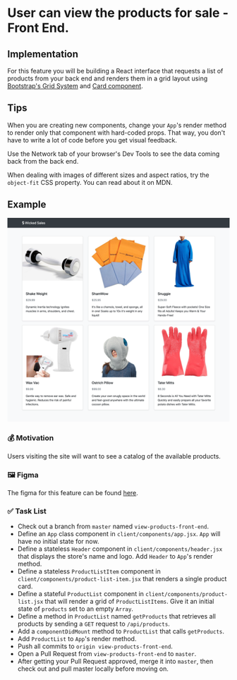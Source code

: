 # User can view the products for sale - Front End.

## Implementation

For this feature you will be building a React interface that requests a list of products from your back end and renders them in a grid layout using [Bootstrap's Grid System](https://getbootstrap.com/docs/4.3/layout/grid/) and [Card component](https://getbootstrap.com/docs/4.3/components/card/).

## Tips

When you are creating new components, change your `App`'s render method to render only that component with hard-coded props. That way, you don't have to write a lot of code before you get visual feedback.

Use the Network tab of your browser's Dev Tools to see the data coming back from the back end.

When dealing with images of different sizes and aspect ratios, try the `object-fit` CSS property. You can read about it on MDN.

## Example

<p align="middle">
  <img src="images/view-products-front-end.png">
</p>

### 💰 Motivation

Users visiting the site will want to see a catalog of the available products.

### 🖼 Figma

The figma for this feature can be found [here](https://www.figma.com/file/BKByCT0h5swDTLY1XHGibRRr/wicked-sales?node-id=0%3A1).

### ✅ Task List

- Check out a branch from `master` named `view-products-front-end`.
- Define an `App` class component in `client/components/app.jsx`. `App` will have no initial state for now.
- Define a stateless `Header` component in `client/components/header.jsx` that displays the store's name and logo. Add `Header` to `App`'s render method.
- Define a stateless `ProductListItem` component in `client/components/product-list-item.jsx` that renders a single product card.
- Define a stateful `ProductList` component in `client/components/product-list.jsx` that will render a grid of `ProductListItems`. Give it an initial state of `products` set to an empty `Array`.
- Define a method in `ProductList` named `getProducts` that retrieves all products by sending a `GET` request to `/api/products`.
- Add a `componentDidMount` method to `ProductList` that calls `getProducts`.
- Add `ProductList` to `App`'s render method.
- Push all commits to `origin view-products-front-end`.
- Open a Pull Request from `view-products-front-end` to `master`.
- After getting your Pull Request approved, merge it into `master`, then check out and pull master locally before moving on.
